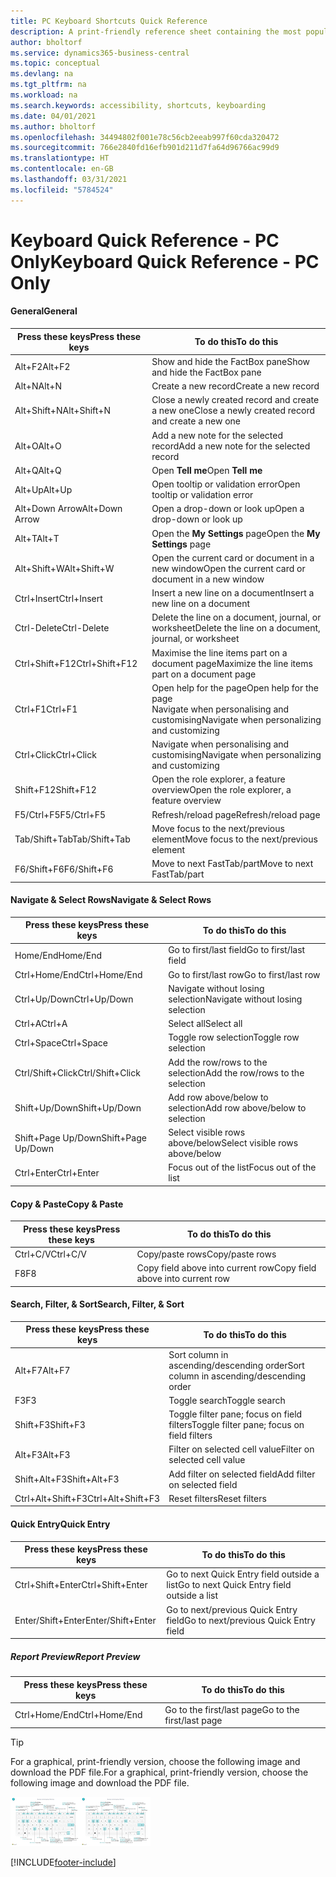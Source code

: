 ```yaml
---
title: PC Keyboard Shortcuts Quick Reference
description: A print-friendly reference sheet containing the most popular keyboard shortcuts for PC users.
author: bholtorf
ms.service: dynamics365-business-central
ms.topic: conceptual
ms.devlang: na
ms.tgt_pltfrm: na
ms.workload: na
ms.search.keywords: accessibility, shortcuts, keyboarding
ms.date: 04/01/2021
ms.author: bholtorf
ms.openlocfilehash: 34494802f001e78c56cb2eeab997f60cda320472
ms.sourcegitcommit: 766e2840fd16efb901d211d7fa64d96766ac99d9
ms.translationtype: HT
ms.contentlocale: en-GB
ms.lasthandoff: 03/31/2021
ms.locfileid: "5784524"
---
```

# <a name="keyboard-quick-reference---pc-only"></a><span data-ttu-id="dbd9b-103">Keyboard Quick Reference - PC Only</span><span class="sxs-lookup"><span data-stu-id="dbd9b-103">Keyboard Quick Reference - PC Only</span></span>

#### <a name="general"></a><span data-ttu-id="dbd9b-104">General</span><span class="sxs-lookup"><span data-stu-id="dbd9b-104">General</span></span>

|<span data-ttu-id="dbd9b-105">Press these keys</span><span class="sxs-lookup"><span data-stu-id="dbd9b-105">Press these keys</span></span>|<span data-ttu-id="dbd9b-106">To do this</span><span class="sxs-lookup"><span data-stu-id="dbd9b-106">To do this</span></span>|  
|-|-|
|<span data-ttu-id="dbd9b-107">Alt+F2</span><span class="sxs-lookup"><span data-stu-id="dbd9b-107">Alt+F2</span></span>|<span data-ttu-id="dbd9b-108">Show and hide the FactBox pane</span><span class="sxs-lookup"><span data-stu-id="dbd9b-108">Show and hide the FactBox pane</span></span>|
|<span data-ttu-id="dbd9b-109">Alt+N</span><span class="sxs-lookup"><span data-stu-id="dbd9b-109">Alt+N</span></span>|<span data-ttu-id="dbd9b-110">Create a new record</span><span class="sxs-lookup"><span data-stu-id="dbd9b-110">Create a new record</span></span>|
|<span data-ttu-id="dbd9b-111">Alt+Shift+N</span><span class="sxs-lookup"><span data-stu-id="dbd9b-111">Alt+Shift+N</span></span>|<span data-ttu-id="dbd9b-112">Close a newly created record and create a new one</span><span class="sxs-lookup"><span data-stu-id="dbd9b-112">Close a newly created record and create a new one</span></span>|
|<span data-ttu-id="dbd9b-113">Alt+O</span><span class="sxs-lookup"><span data-stu-id="dbd9b-113">Alt+O</span></span>|<span data-ttu-id="dbd9b-114">Add a new note for the selected record</span><span class="sxs-lookup"><span data-stu-id="dbd9b-114">Add a new note for the selected record</span></span>|
|<span data-ttu-id="dbd9b-115">Alt+Q</span><span class="sxs-lookup"><span data-stu-id="dbd9b-115">Alt+Q</span></span>|<span data-ttu-id="dbd9b-116">Open **Tell me**</span><span class="sxs-lookup"><span data-stu-id="dbd9b-116">Open **Tell me**</span></span>|
|<span data-ttu-id="dbd9b-117">Alt+Up</span><span class="sxs-lookup"><span data-stu-id="dbd9b-117">Alt+Up</span></span>|<span data-ttu-id="dbd9b-118">Open tooltip or validation error</span><span class="sxs-lookup"><span data-stu-id="dbd9b-118">Open tooltip or validation error</span></span>|
|<span data-ttu-id="dbd9b-119">Alt+Down Arrow</span><span class="sxs-lookup"><span data-stu-id="dbd9b-119">Alt+Down Arrow</span></span>|<span data-ttu-id="dbd9b-120">Open a drop-down or look up</span><span class="sxs-lookup"><span data-stu-id="dbd9b-120">Open a drop-down or look up</span></span>|
|<span data-ttu-id="dbd9b-121">Alt+T</span><span class="sxs-lookup"><span data-stu-id="dbd9b-121">Alt+T</span></span>|<span data-ttu-id="dbd9b-122">Open the **My Settings** page</span><span class="sxs-lookup"><span data-stu-id="dbd9b-122">Open the **My Settings** page</span></span>|
|<span data-ttu-id="dbd9b-123">Alt+Shift+W</span><span class="sxs-lookup"><span data-stu-id="dbd9b-123">Alt+Shift+W</span></span>|<span data-ttu-id="dbd9b-124">Open the current card or document in a new window</span><span class="sxs-lookup"><span data-stu-id="dbd9b-124">Open the current card or document in a new window</span></span>|
|<span data-ttu-id="dbd9b-125">Ctrl+Insert</span><span class="sxs-lookup"><span data-stu-id="dbd9b-125">Ctrl+Insert</span></span>|<span data-ttu-id="dbd9b-126">Insert a new line on a document</span><span class="sxs-lookup"><span data-stu-id="dbd9b-126">Insert a new line on a document</span></span>|
|<span data-ttu-id="dbd9b-127">Ctrl-Delete</span><span class="sxs-lookup"><span data-stu-id="dbd9b-127">Ctrl-Delete</span></span>|<span data-ttu-id="dbd9b-128">Delete the line on a document, journal, or worksheet</span><span class="sxs-lookup"><span data-stu-id="dbd9b-128">Delete the line on a document, journal, or worksheet</span></span>|
|<span data-ttu-id="dbd9b-129">Ctrl+Shift+F12</span><span class="sxs-lookup"><span data-stu-id="dbd9b-129">Ctrl+Shift+F12</span></span>|<span data-ttu-id="dbd9b-130">Maximise the line items part on a document page</span><span class="sxs-lookup"><span data-stu-id="dbd9b-130">Maximize the line items part on a document page</span></span>|
|<span data-ttu-id="dbd9b-131">Ctrl+F1</span><span class="sxs-lookup"><span data-stu-id="dbd9b-131">Ctrl+F1</span></span>|<span data-ttu-id="dbd9b-132">Open help for the page</span><span class="sxs-lookup"><span data-stu-id="dbd9b-132">Open help for the page</span></span><br /><span data-ttu-id="dbd9b-133">Navigate when personalising and customising</span><span class="sxs-lookup"><span data-stu-id="dbd9b-133">Navigate when personalizing and customizing</span></span>|
|<span data-ttu-id="dbd9b-134">Ctrl+Click</span><span class="sxs-lookup"><span data-stu-id="dbd9b-134">Ctrl+Click</span></span>|<span data-ttu-id="dbd9b-135">Navigate when personalising and customising</span><span class="sxs-lookup"><span data-stu-id="dbd9b-135">Navigate when personalizing and customizing</span></span>|
|<span data-ttu-id="dbd9b-136">Shift+F12</span><span class="sxs-lookup"><span data-stu-id="dbd9b-136">Shift+F12</span></span>|<span data-ttu-id="dbd9b-137">Open the role explorer, a feature overview</span><span class="sxs-lookup"><span data-stu-id="dbd9b-137">Open the role explorer, a feature overview</span></span>|
|<span data-ttu-id="dbd9b-138">F5/Ctrl+F5</span><span class="sxs-lookup"><span data-stu-id="dbd9b-138">F5/Ctrl+F5</span></span>|<span data-ttu-id="dbd9b-139">Refresh/reload page</span><span class="sxs-lookup"><span data-stu-id="dbd9b-139">Refresh/reload page</span></span>|
|<span data-ttu-id="dbd9b-140">Tab/Shift+Tab</span><span class="sxs-lookup"><span data-stu-id="dbd9b-140">Tab/Shift+Tab</span></span>|<span data-ttu-id="dbd9b-141">Move focus to the next/previous element</span><span class="sxs-lookup"><span data-stu-id="dbd9b-141">Move focus to the next/previous element</span></span>|
|<span data-ttu-id="dbd9b-142">F6/Shift+F6</span><span class="sxs-lookup"><span data-stu-id="dbd9b-142">F6/Shift+F6</span></span>|<span data-ttu-id="dbd9b-143">Move to next FastTab/part</span><span class="sxs-lookup"><span data-stu-id="dbd9b-143">Move to next FastTab/part</span></span>|

#### <a name="navigate--select-rows"></a><span data-ttu-id="dbd9b-144">Navigate & Select Rows</span><span class="sxs-lookup"><span data-stu-id="dbd9b-144">Navigate & Select Rows</span></span>

|<span data-ttu-id="dbd9b-145">Press these keys</span><span class="sxs-lookup"><span data-stu-id="dbd9b-145">Press these keys</span></span>|<span data-ttu-id="dbd9b-146">To do this</span><span class="sxs-lookup"><span data-stu-id="dbd9b-146">To do this</span></span>|
|-|-|
|<span data-ttu-id="dbd9b-147">Home/End</span><span class="sxs-lookup"><span data-stu-id="dbd9b-147">Home/End</span></span>|<span data-ttu-id="dbd9b-148">Go to first/last field</span><span class="sxs-lookup"><span data-stu-id="dbd9b-148">Go to first/last field</span></span>|
|<span data-ttu-id="dbd9b-149">Ctrl+Home/End</span><span class="sxs-lookup"><span data-stu-id="dbd9b-149">Ctrl+Home/End</span></span> |<span data-ttu-id="dbd9b-150">Go to first/last row</span><span class="sxs-lookup"><span data-stu-id="dbd9b-150">Go to first/last row</span></span>|
|<span data-ttu-id="dbd9b-151">Ctrl+Up/Down</span><span class="sxs-lookup"><span data-stu-id="dbd9b-151">Ctrl+Up/Down</span></span>|<span data-ttu-id="dbd9b-152">Navigate without losing selection</span><span class="sxs-lookup"><span data-stu-id="dbd9b-152">Navigate without losing selection</span></span>|
|<span data-ttu-id="dbd9b-153">Ctrl+A</span><span class="sxs-lookup"><span data-stu-id="dbd9b-153">Ctrl+A</span></span> |<span data-ttu-id="dbd9b-154">Select all</span><span class="sxs-lookup"><span data-stu-id="dbd9b-154">Select all</span></span>|
|<span data-ttu-id="dbd9b-155">Ctrl+Space</span><span class="sxs-lookup"><span data-stu-id="dbd9b-155">Ctrl+Space</span></span>|<span data-ttu-id="dbd9b-156">Toggle row selection</span><span class="sxs-lookup"><span data-stu-id="dbd9b-156">Toggle row selection</span></span>|
|<span data-ttu-id="dbd9b-157">Ctrl/Shift+Click</span><span class="sxs-lookup"><span data-stu-id="dbd9b-157">Ctrl/Shift+Click</span></span>|<span data-ttu-id="dbd9b-158">Add the row/rows to the selection</span><span class="sxs-lookup"><span data-stu-id="dbd9b-158">Add the row/rows to the selection</span></span>|
|<span data-ttu-id="dbd9b-159">Shift+Up/Down</span><span class="sxs-lookup"><span data-stu-id="dbd9b-159">Shift+Up/Down</span></span>|<span data-ttu-id="dbd9b-160">Add row above/below to selection</span><span class="sxs-lookup"><span data-stu-id="dbd9b-160">Add row above/below to selection</span></span>|
|<span data-ttu-id="dbd9b-161">Shift+Page Up/Down</span><span class="sxs-lookup"><span data-stu-id="dbd9b-161">Shift+Page Up/Down</span></span>|<span data-ttu-id="dbd9b-162">Select visible rows above/below</span><span class="sxs-lookup"><span data-stu-id="dbd9b-162">Select visible rows above/below</span></span>|
|<span data-ttu-id="dbd9b-163">Ctrl+Enter</span><span class="sxs-lookup"><span data-stu-id="dbd9b-163">Ctrl+Enter</span></span>|<span data-ttu-id="dbd9b-164">Focus out of the list</span><span class="sxs-lookup"><span data-stu-id="dbd9b-164">Focus out of the list</span></span>|

#### <a name="copy--paste"></a><span data-ttu-id="dbd9b-165">Copy & Paste</span><span class="sxs-lookup"><span data-stu-id="dbd9b-165">Copy & Paste</span></span>

|<span data-ttu-id="dbd9b-166">Press these keys</span><span class="sxs-lookup"><span data-stu-id="dbd9b-166">Press these keys</span></span>|<span data-ttu-id="dbd9b-167">To do this</span><span class="sxs-lookup"><span data-stu-id="dbd9b-167">To do this</span></span>|
|-|-|
|<span data-ttu-id="dbd9b-168">Ctrl+C/V</span><span class="sxs-lookup"><span data-stu-id="dbd9b-168">Ctrl+C/V</span></span>|<span data-ttu-id="dbd9b-169">Copy/paste rows</span><span class="sxs-lookup"><span data-stu-id="dbd9b-169">Copy/paste rows</span></span>|
|<span data-ttu-id="dbd9b-170">F8</span><span class="sxs-lookup"><span data-stu-id="dbd9b-170">F8</span></span>|<span data-ttu-id="dbd9b-171">Copy field above into current row</span><span class="sxs-lookup"><span data-stu-id="dbd9b-171">Copy field above into current row</span></span>|

#### <a name="search-filter--sort"></a><span data-ttu-id="dbd9b-172">Search, Filter, & Sort</span><span class="sxs-lookup"><span data-stu-id="dbd9b-172">Search, Filter, & Sort</span></span>

|<span data-ttu-id="dbd9b-173">Press these keys</span><span class="sxs-lookup"><span data-stu-id="dbd9b-173">Press these keys</span></span>|<span data-ttu-id="dbd9b-174">To do this</span><span class="sxs-lookup"><span data-stu-id="dbd9b-174">To do this</span></span>|
|-|-|
|<span data-ttu-id="dbd9b-175">Alt+F7</span><span class="sxs-lookup"><span data-stu-id="dbd9b-175">Alt+F7</span></span>|<span data-ttu-id="dbd9b-176">Sort column in ascending/descending order</span><span class="sxs-lookup"><span data-stu-id="dbd9b-176">Sort column in ascending/descending order</span></span>|
|<span data-ttu-id="dbd9b-177">F3</span><span class="sxs-lookup"><span data-stu-id="dbd9b-177">F3</span></span>|<span data-ttu-id="dbd9b-178">Toggle search</span><span class="sxs-lookup"><span data-stu-id="dbd9b-178">Toggle search</span></span>|
|<span data-ttu-id="dbd9b-179">Shift+F3</span><span class="sxs-lookup"><span data-stu-id="dbd9b-179">Shift+F3</span></span>|<span data-ttu-id="dbd9b-180">Toggle filter pane; focus on field filters</span><span class="sxs-lookup"><span data-stu-id="dbd9b-180">Toggle filter pane; focus on field filters</span></span>|
|<span data-ttu-id="dbd9b-181">Alt+F3</span><span class="sxs-lookup"><span data-stu-id="dbd9b-181">Alt+F3</span></span>|<span data-ttu-id="dbd9b-182">Filter on selected cell value</span><span class="sxs-lookup"><span data-stu-id="dbd9b-182">Filter on selected cell value</span></span>|
|<span data-ttu-id="dbd9b-183">Shift+Alt+F3</span><span class="sxs-lookup"><span data-stu-id="dbd9b-183">Shift+Alt+F3</span></span>|<span data-ttu-id="dbd9b-184">Add filter on selected field</span><span class="sxs-lookup"><span data-stu-id="dbd9b-184">Add filter on selected field</span></span>|
|<span data-ttu-id="dbd9b-185">Ctrl+Alt+Shift+F3</span><span class="sxs-lookup"><span data-stu-id="dbd9b-185">Ctrl+Alt+Shift+F3</span></span>|<span data-ttu-id="dbd9b-186">Reset filters</span><span class="sxs-lookup"><span data-stu-id="dbd9b-186">Reset filters</span></span>|

#### <a name="quick-entry"></a><span data-ttu-id="dbd9b-187">Quick Entry</span><span class="sxs-lookup"><span data-stu-id="dbd9b-187">Quick Entry</span></span>

|<span data-ttu-id="dbd9b-188">Press these keys</span><span class="sxs-lookup"><span data-stu-id="dbd9b-188">Press these keys</span></span>|<span data-ttu-id="dbd9b-189">To do this</span><span class="sxs-lookup"><span data-stu-id="dbd9b-189">To do this</span></span>|
|-|-|
|<span data-ttu-id="dbd9b-190">Ctrl+Shift+Enter</span><span class="sxs-lookup"><span data-stu-id="dbd9b-190">Ctrl+Shift+Enter</span></span>|<span data-ttu-id="dbd9b-191">Go to next Quick Entry field outside a list</span><span class="sxs-lookup"><span data-stu-id="dbd9b-191">Go to next Quick Entry field outside a list</span></span>|
|<span data-ttu-id="dbd9b-192">Enter/Shift+Enter</span><span class="sxs-lookup"><span data-stu-id="dbd9b-192">Enter/Shift+Enter</span></span>|<span data-ttu-id="dbd9b-193">Go to next/previous Quick Entry field</span><span class="sxs-lookup"><span data-stu-id="dbd9b-193">Go to next/previous Quick Entry field</span></span>|
##### <a name="report-preview"></a><span data-ttu-id="dbd9b-194">Report Preview</span><span class="sxs-lookup"><span data-stu-id="dbd9b-194">Report Preview</span></span>

|<span data-ttu-id="dbd9b-195">Press these keys</span><span class="sxs-lookup"><span data-stu-id="dbd9b-195">Press these keys</span></span>|<span data-ttu-id="dbd9b-196">To do this</span><span class="sxs-lookup"><span data-stu-id="dbd9b-196">To do this</span></span>|
|-|-|
|<span data-ttu-id="dbd9b-197">Ctrl+Home/End</span><span class="sxs-lookup"><span data-stu-id="dbd9b-197">Ctrl+Home/End</span></span>|<span data-ttu-id="dbd9b-198">Go to the first/last page</span><span class="sxs-lookup"><span data-stu-id="dbd9b-198">Go to the first/last page</span></span>|

> [!TIP]
> <span data-ttu-id="dbd9b-199">For a graphical, print-friendly version, choose the following image and download the PDF file.</span><span class="sxs-lookup"><span data-stu-id="dbd9b-199">For a graphical, print-friendly version, choose the following image and download the PDF file.</span></span>
>
> <span data-ttu-id="dbd9b-200">[![Icon that opens a PDF](media/keyboard_shortcut_inline.png)](media/keyboard_shortcuts.pdf)</span><span class="sxs-lookup"><span data-stu-id="dbd9b-200">[![Icon that opens a PDF](media/keyboard_shortcut_inline.png)](media/keyboard_shortcuts.pdf)</span></span>


[!INCLUDE[footer-include](includes/footer-banner.md)]